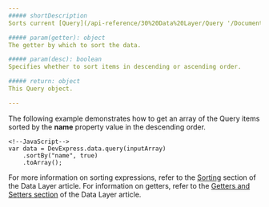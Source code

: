 ```yaml
---
##### shortDescription
Sorts current [Query](/api-reference/30%20Data%20Layer/Query '/Documentation/ApiReference/Data_Layer/Query/') data.

##### param(getter): object
The getter by which to sort the data.

##### param(desc): boolean
Specifies whether to sort items in descending or ascending order.

##### return: object
This Query object.

---
```

The following example demonstrates how to get an array of the Query items sorted by the **name** property value in the descending order.

    <!--JavaScript-->
    var data = DevExpress.data.query(inputArray)
        .sortBy("name", true)
        .toArray();

For more information on sorting expressions, refer to the [Sorting](/concepts/30%20Data%20Layer/5%20Data%20Layer/2%20Reading%20Data/1%20Sorting.md '/Documentation/Guide/Data_Layer/Data_Layer/#Reading_Data/Sorting') section of the Data Layer article. For information on getters, refer to the [Getters and Setters section](/concepts/30%20Data%20Layer/5%20Data%20Layer/9%20Getters%20And%20Setters '/Documentation/Guide/Data_Layer/Data_Layer/#Getters_And_Setters') of the Data Layer article.